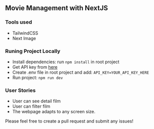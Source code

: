 ## Movie Management with NextJS

### Tools used

- TailwindCSS
- Next Image

### Runing Project Locally

- Install dependencies: run `npm install` in root project
- Get API key from [here](https://www.themoviedb.org/documentation/api)
- Create .env file in root project and add: `API_KEY=YOUR_API_KEY_HERE`
- Run project: `npm run dev`

### User Stories

- User can see detail film
- User can filter film
- The webpage adapts to any screen size.

Please feel free to create a pull request and submit any issues!
